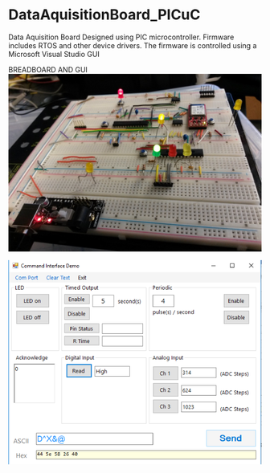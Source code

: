 # DataAquisitionBoard_PICuC
Data Aquisition Board Designed using PIC microcontroller. Firmware includes RTOS and other device drivers. The firmware is controlled using a Microsoft Visual Studio GUI

BREADBOARD AND GUI
![alt_text](https://github.com/splAcharya/DataAquisitionBoard_PICuC/blob/master/BreadBoard.jpg)


![alt_text](https://github.com/splAcharya/DataAquisitionBoard_PICuC/blob/master/GUI.png)
